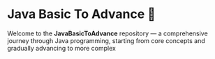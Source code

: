 # Java Basic To Advance 🚀

Welcome to the **JavaBasicToAdvance** repository — a comprehensive journey through Java programming, starting from core concepts and gradually advancing to more complex 

